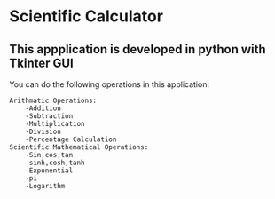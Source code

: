 # Scientific Calculator

## This appplication is developed in python with Tkinter GUI

You can do the following operations in this application:

```
Arithmatic Operations:
    -Addition
    -Subtraction
    -Multiplication
    -Division
    -Percentage Calculation
Scientific Mathematical Operations:
    -Sin,cos,tan
    -sinh,cosh,tanh
    -Exponential
    -pi
    -Logarithm
```
